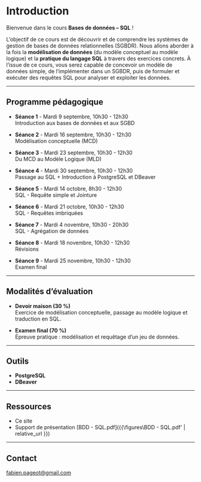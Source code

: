 # Introduction

Bienvenue dans le cours **Bases de données – SQL** !  

L’objectif de ce cours est de découvrir et de comprendre les systèmes de gestion de bases de données relationnelles (SGBDR). Nous allons aborder à la fois la **modélisation de données** (du modèle conceptuel au modèle logique) et la **pratique du langage SQL** à travers des exercices concrets.
À l’issue de ce cours, vous serez capable de concevoir un modèle de données simple, de l’implémenter dans un SGBDR, puis de formuler et exécuter des requêtes SQL pour analyser et exploiter les données.

---------------------------
## Programme pédagogique

- **Séance 1** - Mardi 9 septembre, 10h30 - 12h30  
  Introduction aux bases de données et aux SGBD  


- **Séance 2** - Mardi 16 septembre, 10h30 - 12h30  
  Modélisation conceptuelle (MCD)  


- **Séance 3** - Mardi 23 septembre, 10h30 - 12h30  
  Du MCD au Modèle Logique (MLD)  


- **Séance 4** - Mardi 30 septembre, 10h30 - 12h30  
  Passage au SQL + Introduction à PostgreSQL et DBeaver  


- **Séance 5** - Mardi 14 octobre, 8h30 - 12h30  
  SQL - Requête simple et Jointure  


- **Séance 6** - Mardi 21 octobre, 10h30 - 12h30  
  SQL - Requêtes imbriquées  


- **Séance 7** - Mardi 4 novembre, 10h30 - 20h30  
  SQL - Agrégation de données  


- **Séance 8** - Mardi 18 novembre, 10h30 - 12h30  
  Révisions  


- **Séance 9** - Mardi 25 novembre, 10h30 - 12h30  
  Examen final  

---------------------------
## Modalités d’évaluation

- **Devoir maison (30 %)**  
  Exercice de modélisation conceptuelle, passage au modèle logique et traduction en SQL.  


- **Examen final (70 %)**  
  Épreuve pratique : modélisation et requêtage d’un jeu de données.  

---------------------------
## Outils

- **PostgreSQL**
- **DBeaver**

---------------------------
## Ressources

- Ce site
- Support de présentation [BDD - SQL.pdf]({{\figures\BDD - SQL.pdf' | relative_url }})

---------------------------
## Contact

fabien.pageot@gmail.com
